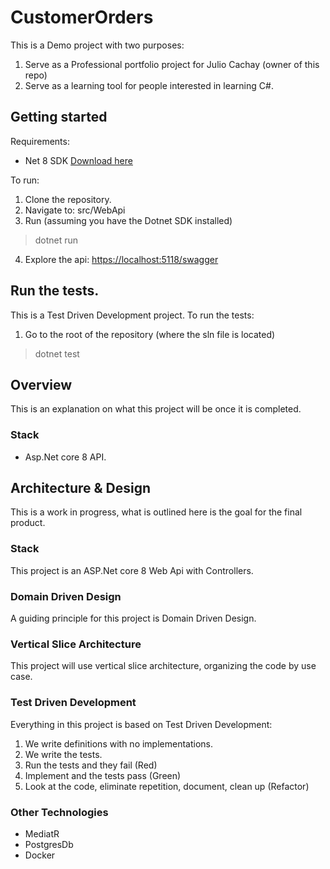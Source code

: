 # CustomerOrders

This is a Demo project with two purposes:
1. Serve as a Professional portfolio project for Julio Cachay (owner of this repo)
2. Serve as a learning tool for people interested in learning C#.

## Getting started

Requirements:
- Net 8 SDK [Download here](https://dotnet.microsoft.com/en-us/download/dotnet/8.0)

To run:
1. Clone the repository.
2. Navigate to: src/WebApi
3. Run (assuming you have the Dotnet SDK installed)

> dotnet run

4. Explore the api: [https://localhost:5118/swagger](https://localhost:5118/swagger)

## Run the tests.
This is a Test Driven Development project. To run the tests:
1. Go to the root of the repository (where the sln file is located)

> dotnet test

## Overview
This is an explanation on what this project will be once it is completed.

### Stack

- Asp.Net core 8 API.

## Architecture & Design
This is a work in progress, what is outlined here is the goal for the final product.

### Stack
This project is an ASP.Net core 8 Web Api with Controllers.

### Domain Driven Design
A guiding principle for this project is Domain Driven Design.

### Vertical Slice Architecture
This project will use vertical slice architecture, organizing the code by use case.

### Test Driven Development
Everything in this project is based on Test Driven Development:
1. We write definitions with no implementations.
2. We write the tests.
3. Run the tests and they fail (Red)
4. Implement and the tests pass (Green)
5. Look at the code, eliminate repetition, document, clean up (Refactor)

### Other Technologies
- MediatR
- PostgresDb
- Docker